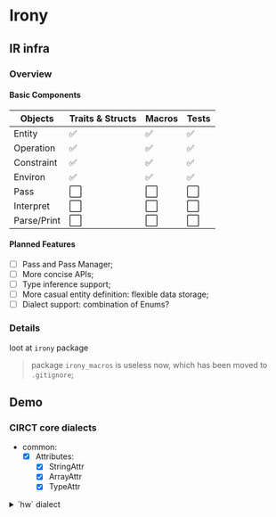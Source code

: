 # Irony

## IR infra

### Overview

#### Basic Components

| Objects     | Traits & Structs     | Macros               | Tests                 |
| ----------- | -------------------- | -------------------- | --------------------  |
| Entity      | :white_check_mark:   | :white_check_mark:   | :white_check_mark:    |
| Operation   | :white_check_mark:   | :white_check_mark:   | :white_check_mark:    |
| Constraint  | :white_check_mark:   | :white_check_mark:   | :white_check_mark:    |
| Environ     | :white_check_mark:   | :white_check_mark:   | :white_check_mark:    |
| Pass        | :white_large_square: | :white_large_square: | :white_large_square:  |
| Interpret   | :white_large_square: | :white_large_square: | :white_large_square:  |
| Parse/Print | :white_large_square: | :white_large_square: | :white_large_square:  |

#### Planned Features

- [ ] Pass and Pass Manager;
- [ ] More concise APIs;
- [ ] Type inference support;
- [ ] More casual entity definition: flexible data storage;
- [ ] Dialect support: combination of Enums?

### Details

loot at `irony` package

> package `irony_macros` is useless now, which has been moved to `.gitignore`;

## Demo

### CIRCT core dialects

- common:
  - [x] Attributes:
    - [x] StringAttr
    - [x] ArrayAttr
    - [x] TypeAttr

<details><summary>`hw` dialect</summary>
- [x] Data types [DataType]
  - [x] IntType: signless, with width parameter;
  - [x] StructType: `!hw.struct<fieldName1: Type1, fieldName2: Type2>`
  - [x] ArrayType: `!hw.array<k*elementType>`
  - [x] UnpackedArrayType: `!hw.uarray<k*elementType>`
- [x] Module structure [Operation]
  - [x] ModuleOp: `!hw.module<name: StringAttr, body: Region>`
    - [x] attributes: name, arg_names, output_names, arg_types, output_types
    - [x] constraints: `ModuleConstraint`
  - [x] InstanceOp: `!hw.instance<name: StringAttr, module: SymbolRefAttr, operands: ArrayAttr>`
    - [x] attrbutes: target_name & id, instance_name, arg_names, output_names, arg_types, output_types
    - [x] constraints: `ModuleConstraint`
  - [x] InputOp: **this is additional in Irony, since Irony doen't introduce region arguments**
  - [x] OutputOp: `!hw.output<operands: ArrayAttr>`
- [x] Miscellaneous [Operation]
  - [x] BitCastOp: `!hw.bitcast<operand: TypeAttr>`
  - [x] ConstantOp
  - [ ] Wire: **Optional**
- [ ] Aggregate
  - [x] AggregateConstantOp: this is hard to discribe,need **ArrayAttr**
  - [x] Array things: ArrayConcatOp ArrayCreateOp ArrayGetOp ArraySliceOp
  - [x] Struct things: StructCreateOp StructExplodeOp StructExtractOp StructInjectOp
  - [ ] constraints for ops above
</details>